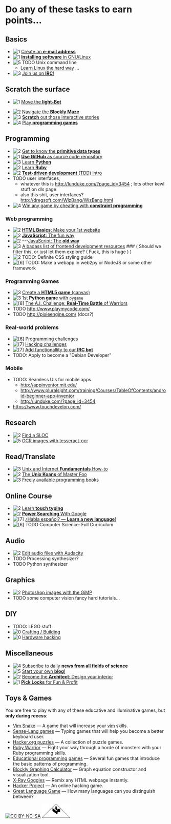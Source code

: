 Do any of these tasks to earn points...
=======================================

<!--- Task rating format: ![[max_points_awarded]][difficulty_level]
      Manipulate max_points_awarded value so as to
        minimize points inflation,
        encourage engagement in targeted activities, and
        balance the overall results so as to
          maintain the highest level of competitiveness.
-->

Basics
------
* ![[1]][1] [Create an **e-mail address**](tasks/create_email_address.md)
* ![[1]][1] [**Installing software** in GNU/Linux](tasks/install_software.md)
* ![[5]][4] TODO Unix command line
  * [Learn Linux the hard way](http://nixsrv.com/llthw/ex1) ...
* ![[3]][1] [Join us on **IRC**!](tasks/irc.md)

Scratch the surface
-------------------
* ![[1]][0] [Move the **light-Bot**](http://educative-games.org/#programming/light-bot-2)
<!--- http://mark-byers.blogspot.com/2009/01/light-bot-in-131-commands.html -->
* ![[2]][1] [Navigate the **Blockly Maze**](tasks/scratch_blockly_maze.md)
* ![[3]][2] [**Scratch** out those interactive stories](tasks/scratch.md)
* ![[4]][0] [Play **programming games**](tasks/play_games.md)

Programming
-----------
* ![[2]][1] [Get to know the **primitive data types**](tasks/data_types.md)
* ![[1]][1] [**Use GitHub** as source code repository](tasks/git.md)
* ![[3]][2] [Learn **Python**](tasks/python.md)
* ![[2]][2] [Learn **Ruby**](tasks/ruby.md)
* ![[2]][3] [**Test-driven development** (TDD) intro](tasks/TDD_koans.md)
* TODO user interfaces,
  * whatever this is http://lunduke.com/?page_id=3454 ; lots other kewl stuff on dls page
  * also this shit, user interfaces? http://dregsoft.com/WizBang/WizBang.html
* ![[4]][4] [Win any game by cheating with **constraint programming**](tasks/constraint_programming.md)

### Web programming ###
* ![[2]][2] [**HTML Basics**: Make your 1st website](tasks/1st_website.md)
* ![[2]][2] [**JavaScript**: The fun way](tasks/javascript_fun.md)
* ![[2]][3] ---[JavaScript: The **old way**](tasks/javascript_old.md)
* ![[3]][4] [A badass list of frontend development resources](https://gist.github.com/dypsilon/5819504) ### ( Should we filter this, or just let them explore? ( Fuck, this is huge ) )
* ![[2]][3] TODO: Definite CSS styling guide
* ![[6]][5] TODO: Make a webapp in web2py or NodeJS or some other framework

### Programming Games ###
* ![[3]][3] [Create a **HTML5 game** (canvas)](tasks/html_game.md)
* ![[3]][3] [1st **Python game** with `pygame`](tasks/pygame.md)
* ![[8]][5] [The A.I. Challenge: **Real-Time Battle** of Warriors](tasks/aichallenge.md)
* TODO http://www.playmycode.com/
* TODO http://pixieengine.com/ (docs?)

### Real-world problems ###
* ![[6]][4] [Programming challenges](tasks/programming_problems.md)
* ![[7]][5] [Hacking challenges](tasks/hacking_challenges.md)
* ![[7]][5] [Add functionallity to our **IRC bot**](tasks/irc_bot.md)
* TODO: Apply to become a "Debian Developer"


### Mobile ###
* TODO: Seamless UIs for mobile apps
  * http://appinventor.mit.edu/
  * http://www.pluralsight.com/training/Courses/TableOfContents/android-beginner-app-inventor
  * http://lunduke.com/?page_id=3454
* https://www.touchdevelop.com/


Research
--------
* ![[2]][4] [Find a SLOC](tasks/Find_a_SLOC.md)
* ![[5]][5] [OCR images with tesseract-ocr](tasks/tesseract.md)

Read/Translate
--------------
* ![[3]][3] [Unix and Internet **Fundamentals** How-to](tasks/TLDP_UIF.md)
* ![[2]][4] [The **Unix Koans** of Master Foo](tasks/unix_koans.md)
* ![[3]][4] [Freely available programming books](http://stackoverflow.com/questions/194812/list-of-freely-available-programming-books/392926#392926)

Online Course
-------------
* ![[2]][1] [Learn **touch typing**](tasks/touch_typing.md)
* ![[2]][2] [**Power Searching** With Google](tasks/power_searching_google.md)
* ![[7]][0] [¿Habla español? — **Learn a new language**!](tasks/new_language.md)
* ![[6]][4] TODO Computer Science: Full Curriculum

Audio
-----
* ![[2]][1] [Edit audio files with Audacity](tasks/audacity.md)
* TODO Processing synthesizer?
* TODO Python synthesizer

Graphics
-----
* ![[2]][0] [Photoshop images with the GiMP](tasks/gimp.md)
* TODO some computer vision fancy hard tutorials...

DIY
---
* TODO: LEGO stuff
* ![[0]][0] [Crafting / Building](tasks/crafting.md)
* ![[0]][0] [Hardware hacking](tasks/hw_hacking.md)


Miscellaneous
-------------
* ![[4]][1] [Subscribe to daily **news from all fields of science**](tasks/zeitnews.md)
* ![[5]][1] [Start your own **blog**!](tasks/blog.md)
* ![[2]][2] [Become the **Architect**: Design your interior](tasks/interior_design.md)
* ![[1]][1] [**Pick Locks** for Fun & Profit](tasks/lockpicking.md)

Toys & Games
------------
You are free to play with any of these educative and illuminative games, but **only during recess**:
* [Vim Snake](http://www.vimsnake.com/) — A game that will increase your [vim](tasks/advanced_text_editing.md) skills.
* [Sense-Lang games](http://games.sense-lang.org/) — Typing games that will help you become a better keyboard user.
* [Hacker.org puzzles](http://www.hacker.org/) — A collection of puzzle games.
* [Ruby Warrior](https://www.bloc.io/ruby-warrior/) — Fight your way through a horde of monsters with your Ruby programming skills.
* [Educational programming games](http://educative-games.org/) — Several fun games that introduce the basic patterns of programming.
* [Blockly Graphing Calculator](http://blockly-demo.appspot.com/static/apps/graph/index.html#nu7gas) — Graph equation constructor and visualization tool.
* [X-Ray Goggles](https://goggles.webmaker.org/) — Remix any HTML webpage instantly.
* [Hacker Project](http://www.hacker-project.com/) — An online hacking game.
* [Great Language Game](http://greatlanguagegame.com/) — How many languages can you distinguish between?



[0]: https://github.com/CoderDojoSI/ideas/raw/master/tasks/resources/level_0.png "Level: ?"
[1]: https://github.com/CoderDojoSI/ideas/raw/master/tasks/resources/level_1.png "Level: easy"
[2]: https://github.com/CoderDojoSI/ideas/raw/master/tasks/resources/level_2.png "Level: novice"
[3]: https://github.com/CoderDojoSI/ideas/raw/master/tasks/resources/level_3.png "Level: intermediate"
[4]: https://github.com/CoderDojoSI/ideas/raw/master/tasks/resources/level_4.png "Level: advanced"
[5]: https://github.com/CoderDojoSI/ideas/raw/master/tasks/resources/level_5.png "Level: master"

[![CC BY-NC-SA](http://i.creativecommons.org/l/by-nc-sa/3.0/88x31.png)](http://creativecommons.org/licenses/by-nc-sa/3.0/)
![Kopimi](https://github.com/CoderDojoSI/ideas/raw/master/tasks/resources/kopimi.png)
